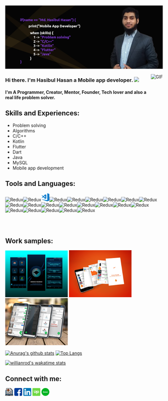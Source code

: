 
![Mobile app development](https://raw.githubusercontent.com/Shuvo1260/shuvo1260/main/images/banner.jpg)

<img align="right" alt="GIF" src="https://www.touchmediaads.com/myimg/b1.3.gif" height="300"/>

### Hi there. I'm Hasibul Hasan a Mobile app developer. <img src="https://media.giphy.com/media/hvRJCLFzcasrR4ia7z/giphy.gif" width="25px">
#### I'm A Programmer, Creator, Mentor, Founder, Tech lover and also a real life problem solver.
<!-- 
My hobby is art, travel and crafty. I am also a food lover. Eating delicious foods and trying to cook new foods is another hidden hobby. I love to feel and enjoy every moment of my life. All the time I try to learn from others' lives and their mistakes because I feel life is not so big that I will always learn from my mistakes. I don't have so many achievements but I have a bundle of experiences to make my life better and happy. I also love to share my knowledge and experiences with others so they don't make the same mistakes that I have done.😄 -->

## Skills and Experiences:
* Problem solving
* Algorithms
* C/C++
* Kotlin
* Flutter
* Dart
* Java
* MySQL
* Mobile app development

## Tools and Languages:
<img src="https://github.com/tomchen/stack-icons/blob/master/logos/android-icon.svg" alt="Redux" width="21px" height="21px" /><img src="https://github.com/tomchen/stack-icons/blob/master/logos/intellij-idea.svg" alt="Redux" width="21px" height="21px" /><img alt="Visual Studio Code" width="26px" src="https://raw.githubusercontent.com/github/explore/80688e429a7d4ef2fca1e82350fe8e3517d3494d/topics/visual-studio-code/visual-studio-code.png" /><img src="https://github.com/tomchen/stack-icons/blob/master/logos/github-octocat.svg" alt="Redux" width="21px" height="21px" /><img src="https://github.com/tomchen/stack-icons/blob/master/logos/c.svg" alt="Redux" width="21px" height="21px" /><img src="https://github.com/tomchen/stack-icons/blob/master/logos/c-plusplus.svg" alt="Redux" width="21px" height="21px" /><img src="https://github.com/tomchen/stack-icons/blob/master/logos/kotlin.svg" alt="Redux" width="21px" height="21px" /><img src="https://github.com/tomchen/stack-icons/blob/master/logos/java.svg" alt="Redux" width="21px" height="21px" /><img src="https://github.com/tomchen/stack-icons/blob/master/logos/flutter.svg" alt="Redux" width="21px" height="21px" /><img src="https://github.com/tomchen/stack-icons/blob/master/logos/dart.svg" alt="Redux" width="21px" height="21px" /><img src="https://github.com/tomchen/stack-icons/blob/master/logos/html-5.svg" alt="Redux" width="21px" height="21px" /><img src="https://github.com/tomchen/stack-icons/blob/master/logos/css-3.svg" alt="Redux" width="21px" height="21px" /><img src="https://github.com/tomchen/stack-icons/blob/master/logos/javascript.svg" alt="Redux" width="21px" height="21px" /><img src="https://github.com/tomchen/stack-icons/blob/master/logos/php.svg" alt="Redux" width="21px" height="21px" /><img src="https://github.com/tomchen/stack-icons/blob/master/logos/mysql.svg" alt="Redux" width="21px" height="21px" /><img src="https://github.com/tomchen/stack-icons/blob/master/logos/sqlite.svg" alt="Redux" width="21px" height="21px" /><img src="https://github.com/tomchen/stack-icons/blob/master/logos/firebase.svg" alt="Redux" width="21px" height="21px" /><img src="https://github.com/tomchen/stack-icons/blob/master/logos/google-analytics.svg" alt="Redux" width="21px" height="21px" /><img src="https://github.com/tomchen/stack-icons/blob/master/logos/admob.svg" alt="Redux" width="21px" height="21px" /><img src="https://github.com/tomchen/stack-icons/blob/master/logos/adobe-photoshop.svg" alt="Redux" width="21px" height="21px" /><img src="https://github.com/tomchen/stack-icons/blob/master/logos/adobe-illustrator.svg" alt="Redux" width="21px" height="21px" /><img src="https://github.com/tomchen/stack-icons/blob/master/logos/figma.svg" alt="Redux" width="21px" height="21px" />

<br />
<br />

## Work samples:
<img src="https://raw.githubusercontent.com/Shuvo1260/shuvo1260/main/images/work-1.jpg" width="200"/> <img src="https://raw.githubusercontent.com/Shuvo1260/shuvo1260/main/images/work-2.jpg" width="200"/>  <img src="https://raw.githubusercontent.com/Shuvo1260/shuvo1260/main/images/work-3.jpg" width="200"/> 


[![Anurag's github stats](https://github-readme-stats.vercel.app/api?username=shuvo1260&count_private=true&theme=midnight-purple&hide_border=true&show_icons=true)](https://github.com/anuraghazra/github-readme-stats) [![Top Langs](https://github-readme-stats.vercel.app/api/top-langs/?username=shuvo1260&count_private=true&theme=midnight-purple&hide_border=true&show_icons=true&layout=compact&langs_count=8)](https://github.com/anuraghazra/github-readme-stats)

[![willianrod's wakatime stats](https://github-readme-stats.vercel.app/api/wakatime?username=shuvo1260&theme=midnight-purple&hide_border=true)](https://github.com/anuraghazra/github-readme-stats)


## Connect with me:
<a href="http://shuvo1260.github.io/" target="_blank"><img src="https://raw.githubusercontent.com/Shuvo1260/shuvo1260/main/images/profile.png" width="25"/></a> <a href="https://www.facebook.com/Shuvo1260" target="_blank"><img src="https://raw.githubusercontent.com/Shuvo1260/shuvo1260/main/images/facebook.png" width="25"/></a>   <a href="https://www.linkedin.com/in/iamhasibulhasan/" target="_blank"><img src="https://raw.githubusercontent.com/Shuvo1260/shuvo1260/main/images/linkedin.png" width="25"/></a>  <a href="https://www.upwork.com/freelancers/~011fc430e5dd1a8584" target="_blank"><img src="https://raw.githubusercontent.com/Shuvo1260/shuvo1260/main/images/upwork.png" width="25"/></a> <a href="https://www.fiverr.com/binaryitplanet" target="_blank"><img src="https://raw.githubusercontent.com/Shuvo1260/shuvo1260/main/images/fiverr.png" width="25"/></a>  




<!-- ![Admission Consultant](https://raw.githubusercontent.com/Shuvo1260/shuvo1260/main/images/work-1.jpg) ![Prizer Kuwait](https://raw.githubusercontent.com/Shuvo1260/shuvo1260/main/images/work-2.jpg) ![invi Kuwait](https://raw.githubusercontent.com/Shuvo1260/shuvo1260/main/images/work-3.jpg) -->
<!--
**Shuvo1260/shuvo1260** is a ✨ _special_ ✨ repository because its `README.md` (this file) appears on your GitHub profile.

Here are some ideas to get you started:

- 🔭 I’m currently working on ...
- 🌱 I’m currently learning ...
- 👯 I’m looking to collaborate on ...
- 🤔 I’m looking for help with ...
- 💬 Ask me about ...
- 📫 How to reach me: ...
- 😄 Pronouns: ...
- ⚡ Fun fact: ...
-->
